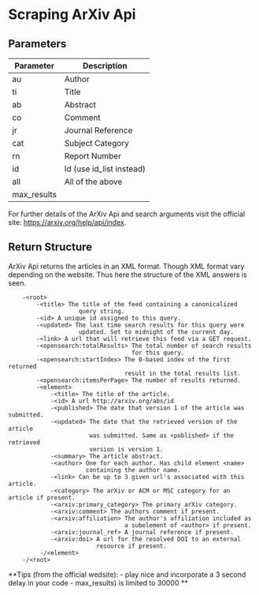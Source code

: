 Scraping ArXiv Api
==================

Parameters
----------
|Parameter| Description                 |
|---------|-----------------------------|
| au      |Author                  |
| ti      |Title                   |
| ab      |Abstract                |
| co      |Comment                 |
| jr      |Journal Reference       |
| cat     |Subject Category        |
| rn      |Report Number           |
| id 	  |Id (use id_list instead)|
| all 	  |All of the above        |
|max_results| |

For further details of the ArXiv Api and search arguments visit the official
site: https://arxiv.org/help/api/index.

Return Structure
----------------

ArXiv Api returns the articles in an XML format. Though XML format vary
depending on the website. Thus here the structure of the XML answers is
seen.
        
        -<root>
            -<title> The title of the feed containing a canonicalized 
                        query string.
            -<id> A unique id assigned to this query.
            -<updated> The last time search results for this query were 
                        updated. Set to midnight of the current day.
            -<link> A url that will retrieve this feed via a GET request.
            -<opensearch:totalResults> The total number of search results
                                       for this query.
            -<opensearch:startIndex> The 0-based index of the first returned 
                                     result in the total results list.
            -<opensearch:itemsPerPage> The number of results returned. 
            -<element>
                -<title> The title of the article.
                -<id> A url http://arxiv.org/abs/id
                -<published> The date that version 1 of the article was submitted.
                -<updated> The date that the retrieved version of the article
                           was submitted. Same as <published> if the retrieved 
                           version is version 1.
                -<summary> The article abstract.
                -<author> One for each author. Has child element <name> 
                          containing the author name.
                -<link> Can be up to 3 given url's associated with this article.
                -<category> The arXiv or ACM or MSC category for an article if present.
                -<arxiv:primary_category> The primary arXiv category.
                -<arxiv:comment> The authors comment if present.
                -<arxiv:affiliation> The author's affiliation included as 
                                     a subelement of <author> if present.
                -<arxiv:journal_ref> A journal reference if present.
                -<arxiv:doi> A url for the resolved DOI to an external 
                             resource if present. 
             -/<element>
        -/<root>
        
**Tips (from the official wedsite):
    - play nice and incorporate a 3 second delay in your code
    -  max_results) is limited to 30000 **